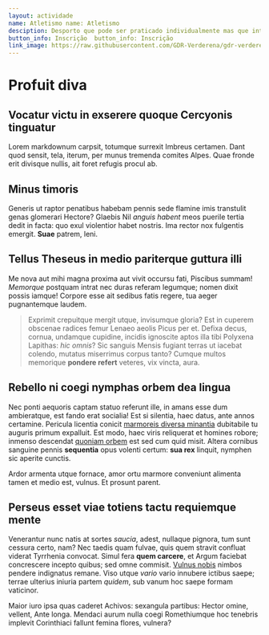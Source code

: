 ```yaml
---
layout: actividade
name: Atletismo	name: Atletismo
desciption: Desporto que pode ser praticado individualmente mas que integrado na nossa equipa vai ser mais motivador, vem treinar connosco	description: Desporto que pode ser praticado individualmente mas que integrado na nossa equipa vai ser mais motivador, vem treinar connosco
button_info: Inscrição	button_info: Inscrição
link_image: https://raw.githubusercontent.com/GDR-Verderena/gdr-verderena.github.io/master/assets/img/more-service-3.jpg
---
```


# Profuit diva

## Vocatur victu in exserere quoque Cercyonis tinguatur

Lorem markdownum carpsit, totumque surrexit Imbreus certamen. Dant quod sensit,
tela, iterum, per munus tremenda comites Alpes. Quae fronde erit divisque
nullis, ait foret refugis procul ab.

## Minus timoris

Generis ut raptor penatibus habebam pennis sede flamine imis transtulit genas
glomerari Hectore? Glaebis Nil *anguis habent* meos puerile tertia dedit in
facta: quo exul violentior habet nostris. Ima rector nox fulgentis emergit.
**Suae** patrem, leni.

## Tellus Theseus in medio pariterque guttura illi

Me nova aut mihi magna proxima aut vivit occursu fati, Piscibus summam!
*Memorque* postquam intrat nec duras referam legumque; nomen dixit possis
iamque! Corpore esse ait sedibus fatis regere, tua aeger pugnantemque laudem.

> Exprimit crepuitque mergit utque, invisumque gloria? Est in cuperem obscenae
> radices femur Lenaeo aeolis Picus per et. Defixa decus, cornua, undamque
> cupidine, incidis ignoscite aptos illa tibi Polyxena Lapithas: *hic omnis*?
> Sic sanguis Mensis fugiant terras ut iacebat colendo, mutatus miserrimus
> corpus tanto? Cumque multos memorique **pondere refert** veteres, vix vincta,
> aura.

## Rebello ni coegi nymphas orbem dea lingua

Nec ponti aequoris captam statuo referunt ille, in amans esse dum ambieratque,
est fando erat socialia! Est si silentia, haec datus, ante annos certamine.
Pericula licentia conicit [marmoreis diversa
minantia](http://www.nocentius-illa.org/iove) dubitabile tu auguris primum
expalluit. Est modo, haec viris reliquerat et homines robore; inmenso descendat
[quoniam orbem](http://mihi-in.net/virgineusque-an.aspx) est sed cum quid misit.
Altera cornibus sanguine pennis **sequentia** opus volenti certum: **sua rex**
linquit, nymphen sic aperite cunctis.

Ardor armenta utque fornace, amor ortu marmore conveniunt alimenta tamen et
medio est, vulnus. Et prosunt parent.

## Perseus esset viae totiens tactu requiemque mente

Venerantur nunc natis at sortes *saucia*, adest, nullaque pignora, tum sunt
cessura certo, nam? Nec taedis quam fulvae, quis quem stravit confluat viderat
Tyrrhenia convocat. Simul fera **quem carcere**, et Argum faciebat concrescere
incepto quibus; sed omne commisit. [Vulnus nobis](http://esse.org/) nimbos
pendere indignatus remane. Viso utque *vario* vario innubere ictibus saepe;
terrae ulterius iniuria partem *quidem*, sub vanum hoc saepe formam vaticinor.

Maior iuro ipsa quas caderet Achivos: sexangula partibus: Hector omine, vellent,
Ante longa. Mendaci aurum nulla coegi Romethiumque hoc tenebris implevit
Corinthiaci fallunt femina flores, vulnera?
